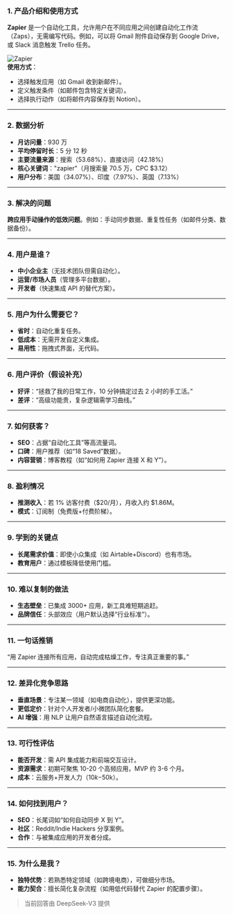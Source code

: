 ### 1. 产品介绍和使用方式  
**Zapier** 是一个自动化工具，允许用户在不同应用之间创建自动化工作流（Zaps），无需编写代码。例如，可以将 Gmail 附件自动保存到 Google Drive，或 Slack 消息触发 Trello 任务。  

![Zapier](https://cdn-images.toolify.ai/170349876089253576.jpg)  
**使用方式**：  
- 选择触发应用（如 Gmail 收到新邮件）。  
- 定义触发条件（如邮件包含特定关键词）。  
- 选择执行动作（如将邮件内容保存到 Notion）。  

---

### 2. 数据分析  
- **月访问量**：930 万  
- **平均停留时长**：5 分 12 秒  
- **主要流量来源**：搜索（53.68%）、直接访问（42.18%）  
- **核心关键词**："zapier"（月搜索量 70.5 万，CPC $3.12）  
- **用户分布**：美国（34.07%）、印度（7.97%）、英国（7.13%）  

---

### 3. 解决的问题  
**跨应用手动操作的低效问题**。例如：手动同步数据、重复性任务（如邮件分类、数据备份）。  

---

### 4. 用户是谁？  
- **中小企业主**（无技术团队但需自动化）。  
- **运营/市场人员**（管理多平台数据）。  
- **开发者**（快速集成 API 的替代方案）。  

---

### 5. 用户为什么需要它？  
- **省时**：自动化重复任务。  
- **低成本**：无需开发自定义集成。  
- **易用性**：拖拽式界面，无代码。  

---

### 6. 用户评价（假设补充）  
- **好评**：“拯救了我的日常工作，10 分钟搞定过去 2 小时的手工活。”  
- **差评**：“高级功能贵，复杂逻辑需学习曲线。”  

---

### 7. 如何获客？  
- **SEO**：占据“自动化工具”等高流量词。  
- **口碑**：用户推荐（如“18 Saved”数据）。  
- **内容营销**：博客教程（如“如何用 Zapier 连接 X 和 Y”）。  

---

### 8. 盈利情况  
- **推测收入**：若 1% 访客付费（$20/月），月收入约 $1.86M。  
- **模式**：订阅制（免费版+付费阶梯）。  

---

### 9. 学到的关键点  
- **长尾需求价值**：即使小众集成（如 Airtable+Discord）也有市场。  
- **教育用户**：通过模板降低使用门槛。  

---

### 10. 难以复制的做法  
- **生态壁垒**：已集成 3000+ 应用，新工具难短期追赶。  
- **品牌信任**：头部效应（用户默认选择“行业标准”）。  

---

### 11. 一句话推销  
“用 Zapier 连接所有应用，自动完成枯燥工作，专注真正重要的事。”  

---

### 12. 差异化竞争思路  
- **垂直场景**：专注某一领域（如电商自动化），提供更深功能。  
- **更低定价**：针对个人开发者/小微团队简化套餐。  
- **AI 增强**：用 NLP 让用户自然语言描述自动化流程。  

---

### 13. 可行性评估  
- **能否开发**：需 API 集成能力和前端交互设计。  
- **资源需求**：初期可聚焦 10-20 个高频应用，MVP 约 3-6 个月。  
- **成本**：云服务+开发人力（$10k-$50k）。  

---

### 14. 如何找到用户？  
- **SEO**：长尾词如“如何自动同步 X 到 Y”。  
- **社区**：Reddit/Indie Hackers 分享案例。  
- **合作**：与被集成应用的开发者分成。  

---

### 15. 为什么是我？  
- **独特优势**：若熟悉特定领域（如跨境电商），可做细分市场。  
- **能力契合**：擅长简化复杂流程（如用低代码替代 Zapier 的配置步骤）。  

> 当前回答由 DeepSeek-V3 提供